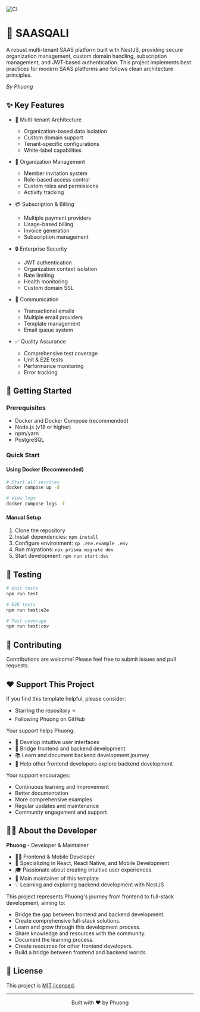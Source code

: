 ![CI](https://github.com/phuongwd/nestjs-starter-template/actions/workflows/ci.yml/badge.svg)

# 🔐 SAASQALI

A robust multi-tenant SAAS platform built with NestJS, providing secure organization management, custom domain handling, subscription management, and JWT-based authentication. This project implements best practices for modern SAAS platforms and follows clean architecture principles.

_By Phuong_

## ✨ Key Features

- 🏢 Multi-tenant Architecture

  - Organization-based data isolation
  - Custom domain support
  - Tenant-specific configurations
  - White-label capabilities

- 👥 Organization Management

  - Member invitation system
  - Role-based access control
  - Custom roles and permissions
  - Activity tracking

- 💳 Subscription & Billing

  - Multiple payment providers
  - Usage-based billing
  - Invoice generation
  - Subscription management

- 🔒 Enterprise Security

  - JWT authentication
  - Organization context isolation
  - Rate limiting
  - Health monitoring
  - Custom domain SSL

- 📧 Communication

  - Transactional emails
  - Multiple email providers
  - Template management
  - Email queue system

- ✅ Quality Assurance
  - Comprehensive test coverage
  - Unit & E2E tests
  - Performance monitoring
  - Error tracking

## 🚀 Getting Started

### Prerequisites

- Docker and Docker Compose (recommended)
- Node.js (v18 or higher)
- npm/yarn
- PostgreSQL

### Quick Start

#### Using Docker (Recommended)

```bash
# Start all services
docker compose up -d

# View logs
docker compose logs -f
```

#### Manual Setup

1. Clone the repository
2. Install dependencies: `npm install`
3. Configure environment: `cp .env.example .env`
4. Run migrations: `npx prisma migrate dev`
5. Start development: `npm run start:dev`

## 🧪 Testing

```bash
# Unit tests
npm run test

# E2E tests
npm run test:e2e

# Test coverage
npm run test:cov
```

## 🤝 Contributing

Contributions are welcome! Please feel free to submit issues and pull requests.

## ❤️ Support This Project

If you find this template helpful, please consider:

- Starring the repository ⭐
- Following Phuong on GitHub

Your support helps Phuong:

- 🎨 Develop intuitive user interfaces
- 🔄 Bridge frontend and backend development
- 📚 Learn and document backend development journey
- 🤝 Help other frontend developers explore backend development

Your support encourages:

- Continuous learning and improvement
- Better documentation
- More comprehensive examples
- Regular updates and maintenance
- Community engagement and support

## 👨‍💻 About the Developer

**Phuong** - Developer & Maintainer

- 👨‍💻 Frontend & Mobile Developer
- 📱 Specializing in React, React Native, and Mobile Development
- 🎓 Passionate about creating intuitive user experiences
- 🌟 Main maintainer of this template
- 💡 Learning and exploring backend development with NestJS

This project represents Phuong's journey from frontend to full-stack development, aiming to:

- Bridge the gap between frontend and backend development.
- Create comprehensive full-stack solutions.
- Learn and grow through this development process.
- Share knowledge and resources with the community.
- Document the learning process.
- Create resources for other frontend developers.
- Build a bridge between frontend and backend worlds.

## 📝 License

This project is [MIT licensed](LICENSE).

---

<p align="center">Built with ❤️ by Phuong</p>
